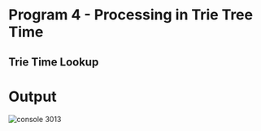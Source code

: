 # Program 4 - Processing in Trie Tree Time
## Trie Time Lookup
# Output
![console 3013](https://user-images.githubusercontent.com/70247507/116621930-7f459b00-a909-11eb-9119-28250d060143.PNG)
